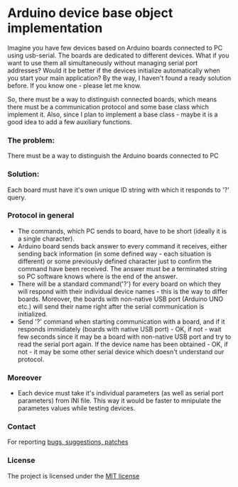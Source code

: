 # Arduino device base object implementation

Imagine you have few devices based on Arduino boards connected to PC using usb-serial. The boards are dedicated to different devices. What if you want to use them all simultaneously without managing serial port addresses? Would it be better if the devices initialize automatically when you start your main application? By the way, I haven't found a ready solution before. If you know one - please let me know.

So, there must be a way to distinguish connected boards, which means there must be a communication protocol and some base class which implement it. Also, since I plan to implement a base class - maybe it is a good idea to add a few auxiliary functions.

### The problem:
There must be a way to distinguish the Arduino boards connected to PC

### Solution:
Each board must have it's own unique ID string with which it responds to '?' query.

### Protocol in general
* The commands, which PC sends to board, have to be short (ideally it is a single character). 
* Arduino board sends back answer to every command it receives, either sending back information (in some defined way - each situation is different) or some previously defined character just to confirm the command have been received. The answer must be a terminated string so PC software knows where is the end of the answer.
* There will be a standard command('?') for every board on which they will respond with their individual device names - this is the way to differ boards. Moreover, the boards with non-native USB port (Arduino UNO etc.) will send their name right after the serial communication is initialized.
* Send '?' command when starting communication with a board, and if it responds immidiately (boards with native USB port) - OK, if not - wait few seconds since it may be a board with non-native USB port and try to read the serial port again. If the device name has been obtained - OK, if not - it may be some other serial device which doesn't understand our protocol.

### Moreover
* Each device must take it's individual parameters (as well as serial port parameters) from INI file. This way it would be faster to mnipulate the parametes values while testing devices.

### Contact
For reporting [bugs, suggestions, patches](https://github.com/serhiykobyakov/Arduino_device_FPC/issues)


### License
The project is licensed under the [MIT license](https://github.com/serhiykobyakov/Arduino_device_FPC/blob/main/LICENSE)
